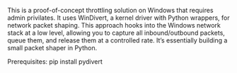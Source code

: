 This is a proof-of-concept throttling solution on Windows that requires admin privilates.  It uses WinDivert, a kernel driver with Python wrappers, for network packet shaping. This approach hooks into the Windows network stack at a low level, allowing you to capture all inbound/outbound packets, queue them, and release them at a controlled rate. It’s essentially building a small packet shaper in Python.

Prerequisites: pip install pydivert